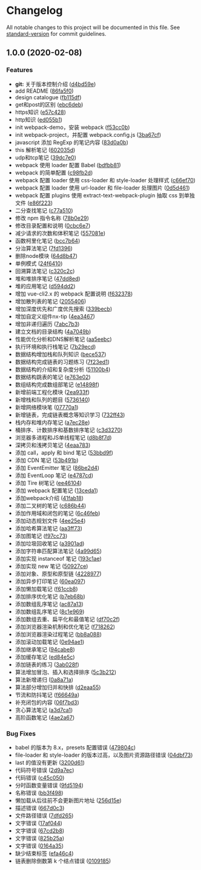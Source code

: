 # Changelog

All notable changes to this project will be documented in this file. See [standard-version](https://github.com/conventional-changelog/standard-version) for commit guidelines.

## 1.0.0 (2020-02-08)


### Features

* **git:** 关于版本控制介绍 ([d4bd59e](https://github.com/niexias/fe-tutorial/commit/d4bd59e67416dd417449df388e0cae2fe1fdc6c8))
* add README ([86fa5f0](https://github.com/niexias/fe-tutorial/commit/86fa5f0bd8e4631f8144e4a5f3f905a11e1fb959))
* design catalogue ([fb115df](https://github.com/niexias/fe-tutorial/commit/fb115df8c182e02969360aaf87d6fbb315cdb0f9))
* get和post的区别 ([ebc6deb](https://github.com/niexias/fe-tutorial/commit/ebc6debe896a55c6a282aafad53a1d0f2b8ba53f))
* https知识 ([e57c428](https://github.com/niexias/fe-tutorial/commit/e57c428c9c0313926179acca40bd3bd32401f472))
* http知识 ([ed055b1](https://github.com/niexias/fe-tutorial/commit/ed055b1ca6242545577fec3e4872fd21dd90da8c))
* init webpack-demo，安装 webpack ([f53cc0b](https://github.com/niexias/fe-tutorial/commit/f53cc0ba83a4d15d7cf9a7787e7b4fa18983ca4e))
* init webpack-project，并配置 webpack.config.js ([3ba67cf](https://github.com/niexias/fe-tutorial/commit/3ba67cf0d2f076c1c1be28fe319d82a14f4423c7))
* javascript 添加 RegExp 的笔记内容 ([83d0a0b](https://github.com/niexias/fe-tutorial/commit/83d0a0bd34c8b27023b9d21e95159761991c0b08))
* this 解析笔记 ([602035d](https://github.com/niexias/fe-tutorial/commit/602035d570bfb071e163f2559f1a6ca5952ff858))
* udp和tcp笔记 ([39dc7e0](https://github.com/niexias/fe-tutorial/commit/39dc7e03db9e5086a107e8a932e3f2ef22a713d7))
* webpack 使用 loader 配置 Babel ([bdfbb81](https://github.com/niexias/fe-tutorial/commit/bdfbb8126e8ba78e734b385fb0c2bb4b7fc9f3d0))
* webpack 的简单配置 ([c98fb2d](https://github.com/niexias/fe-tutorial/commit/c98fb2d26a93c0a40bc1a5a9a8cf993df86b5060))
* webpack 配置 loader 使用 css-loader 和 style-loader 处理样式 ([c66ef70](https://github.com/niexias/fe-tutorial/commit/c66ef70b7f5ef637050990b1b64e1a06844e4f4e))
* webpack 配置 loader 使用 url-loader 和 file-loader 处理图片 ([0d5d461](https://github.com/niexias/fe-tutorial/commit/0d5d4615b4228b6e3556de94b34801be5736c2d6))
* webpack 配置 plugins 使用 extract-text-webpack-plugin 抽取 css 到单独文件 ([e86f223](https://github.com/niexias/fe-tutorial/commit/e86f22335054e12d1adb707baaba7d5847045a58))
* 二分查找笔记 ([c77a510](https://github.com/niexias/fe-tutorial/commit/c77a510bb2020810df4a2e914b67476898eb5d8e))
* 修改 npm 指令名称 ([78b0e29](https://github.com/niexias/fe-tutorial/commit/78b0e29ebc0f5bc34550c3cb15efa036c30fcfeb))
* 修改目录配置和说明 ([0cbc6e7](https://github.com/niexias/fe-tutorial/commit/0cbc6e7536f82f896e474383147c82b3215f415f))
* 减少请求的次数和体积笔记 ([557081e](https://github.com/niexias/fe-tutorial/commit/557081ebabcafdabd224b4b3c91399bce6181dbe))
* 函数柯里化笔记 ([bcc7b64](https://github.com/niexias/fe-tutorial/commit/bcc7b64636f27dc4d945bcba684def606d245a37))
* 分治算法笔记 ([7fd1396](https://github.com/niexias/fe-tutorial/commit/7fd1396c3508ba5d9a782a2bfb5cb75239ed723d))
* 删除node模块 ([64d8b47](https://github.com/niexias/fe-tutorial/commit/64d8b4716dcd3f2d59581943efdd62d7076ae1b0))
* 单例模式 ([24f6410](https://github.com/niexias/fe-tutorial/commit/24f64109646a13c841c3a66703b93d072eabf8e0))
* 回溯算法笔记 ([c320c2c](https://github.com/niexias/fe-tutorial/commit/c320c2cef227b25d79fc34f653337182f589051d))
* 堆和堆排序笔记 ([47dd8ed](https://github.com/niexias/fe-tutorial/commit/47dd8ed4a4c267baf91f9d41fa9cd67de9e4a4a2))
* 堆的应用笔记 ([d594dd2](https://github.com/niexias/fe-tutorial/commit/d594dd218afb5e0b7f205d71d1c8d35efaefa6d8))
* 增加 vue-cli2.x 的 webpack 配置说明 ([f632378](https://github.com/niexias/fe-tutorial/commit/f6323784f5b2c3942a6d3962d3f9f239d9a53467))
* 增加散列表的笔记 ([2055406](https://github.com/niexias/fe-tutorial/commit/20554069c95259bf43537c3589e2c3538ba3a34e))
* 增加深度优先和广度优先搜索 ([339becb](https://github.com/niexias/fe-tutorial/commit/339becbe54db3aa5eb51675cf90ecb6a182278ac))
* 增加自定义组件nx-tip ([4ea3467](https://github.com/niexias/fe-tutorial/commit/4ea3467e632a1b699fba79e4cf57b530869fd4ea))
* 增加非递归遍历 ([7abc7b3](https://github.com/niexias/fe-tutorial/commit/7abc7b392f30508c37c47387318b093e295a4cb8))
* 建立文档的目录结构 ([4a7049b](https://github.com/niexias/fe-tutorial/commit/4a7049bad8dee8ef14fa99ce81725310918dcd06))
* 性能优化分析和DNS解析笔记 ([aa5eebc](https://github.com/niexias/fe-tutorial/commit/aa5eebcbaa99dcef541023ce45c35fec6bdd5674))
* 执行环境和执行栈笔记 ([7b29ecd](https://github.com/niexias/fe-tutorial/commit/7b29ecd7806c6767cee263138c508dae0711510e))
* 数据结构增加栈和队列知识 ([bece537](https://github.com/niexias/fe-tutorial/commit/bece5370efdbdc0bc70aa1f7f8bcb29434af590f))
* 数据结构完成链表的习题练习 ([7f23ed1](https://github.com/niexias/fe-tutorial/commit/7f23ed1292ff00f45867f85dc89ae60a8134c383))
* 数据结构的介绍和复杂度分析 ([51100b4](https://github.com/niexias/fe-tutorial/commit/51100b467f7690494f53f85e17eae9d69b9192b4))
* 数据结构跳表的笔记 ([e763e02](https://github.com/niexias/fe-tutorial/commit/e763e02f5e4aef3aa70c342892561d6129422679))
* 数组结构完成数组部笔记 ([e14898f](https://github.com/niexias/fe-tutorial/commit/e14898fdd845e28ce9804d4041ebbdcc34eaf328))
* 新增前端工程化模块 ([2ea933f](https://github.com/niexias/fe-tutorial/commit/2ea933f109c99bd2d19e6055395fded1714c9a3b))
* 新增栈和队列的题目 ([5736140](https://github.com/niexias/fe-tutorial/commit/573614044cdc8283021a19ebe5fd57d1bacd4b6a))
* 新增网络模块笔 ([07770a1](https://github.com/niexias/fe-tutorial/commit/07770a16c1b8f6fc4a0f1a4bc4feaaac0fdd07b5))
* 新增链表，完成链表概念等知识学习 ([732ff43](https://github.com/niexias/fe-tutorial/commit/732ff433674a50b469317207b1a56c4796ad3cb4))
* 栈内存和堆内存笔记 ([a7ec28e](https://github.com/niexias/fe-tutorial/commit/a7ec28e48b1ea8bf98f2db4cde89307407cbc3a4))
* 桶排序、计数排序和基数排序笔记 ([c3d3270](https://github.com/niexias/fe-tutorial/commit/c3d32701d266a341462b8d81897674acac8f7d33))
* 浏览器多进程和JS单线程笔记 ([d8b8f7d](https://github.com/niexias/fe-tutorial/commit/d8b8f7dedf2e4d7acf0d128c3356f025f3847af5))
* 深拷贝和浅拷贝笔记 ([4eaa783](https://github.com/niexias/fe-tutorial/commit/4eaa783f9c23ef3673930e00ad9593cc895bea60))
* 添加 call，apply 和 bind 笔记 ([53bbd9f](https://github.com/niexias/fe-tutorial/commit/53bbd9f3bd0075374c9ab5a9ef8aae296aa676f9))
* 添加 CDN  笔记 ([53b491b](https://github.com/niexias/fe-tutorial/commit/53b491bec32ac089f1fd729b4d328a88cc8ff461))
* 添加 EventEmitter 笔记 ([86be2d4](https://github.com/niexias/fe-tutorial/commit/86be2d420313549a8d2d19e3156c614cbf83bbf7))
* 添加 EventLoop 笔记 ([e4787cd](https://github.com/niexias/fe-tutorial/commit/e4787cd29c8235e151b8e2b5135bd3dbd52d76e5))
* 添加 Tire 树笔记 ([ee46104](https://github.com/niexias/fe-tutorial/commit/ee46104c237dd33150c653d6c7d5c21d245e4f80))
* 添加 webpack 配置笔记 ([13ceda1](https://github.com/niexias/fe-tutorial/commit/13ceda192231d7a08d777479dbab4e4a2da5a636))
* 添加webpack介绍 ([41fab18](https://github.com/niexias/fe-tutorial/commit/41fab18ac0334d8d16db18f4e5f9a7a29e86280b))
* 添加二叉树的笔记 ([c686b44](https://github.com/niexias/fe-tutorial/commit/c686b447f31e9430272a1388e449bc3e95e2a8a8))
* 添加作用域和闭包的笔记 ([6c46feb](https://github.com/niexias/fe-tutorial/commit/6c46feb6d1b1d4c17c9bd402b76781cb04f58ef9))
* 添加动态规划文件 ([4ee25e4](https://github.com/niexias/fe-tutorial/commit/4ee25e4c7ff332a12dc468ce97ba6b275d650fcb))
* 添加哈希算法笔记 ([aa3ff73](https://github.com/niexias/fe-tutorial/commit/aa3ff738f733bf5f965a3431c68045b744ae45b2))
* 添加图笔记 ([f97cc73](https://github.com/niexias/fe-tutorial/commit/f97cc73022d7801e67b7e93bc3d6a2956a000a0a))
* 添加垃圾回收笔记 ([a3901ad](https://github.com/niexias/fe-tutorial/commit/a3901ad72c3b545382616df8d18cf432a66b2c87))
* 添加字符串匹配算法笔记 ([4a99d65](https://github.com/niexias/fe-tutorial/commit/4a99d656447e7d2f56afd618860bc78bacb54641))
* 添加实现 instanceof 笔记 ([193c1ae](https://github.com/niexias/fe-tutorial/commit/193c1ae9cf860dc8db9c1d2c252478d504efa511))
* 添加实现 new 笔记 ([50927ce](https://github.com/niexias/fe-tutorial/commit/50927ce677428f022157d51b75064850f8a102a9))
* 添加对象、原型和原型链 ([4228977](https://github.com/niexias/fe-tutorial/commit/42289776c70b4cadff6b081db136e8684c302bf3))
* 添加异步打印笔记 ([60ea097](https://github.com/niexias/fe-tutorial/commit/60ea097ffb6fc6a33ce05c6efe7bade1874a98eb))
* 添加懒加载笔记 ([f61ccb8](https://github.com/niexias/fe-tutorial/commit/f61ccb815794655918fa983ad6feb60aab0dca3f))
* 添加排序优化笔记 ([b7eb68b](https://github.com/niexias/fe-tutorial/commit/b7eb68b12d80e6829176b48add40b59904d69240))
* 添加数组乱序笔记 ([ac87a13](https://github.com/niexias/fe-tutorial/commit/ac87a13ae99d1c022cd8dd6c926506e7728fe772))
* 添加数组乱序笔记 ([8c1e969](https://github.com/niexias/fe-tutorial/commit/8c1e969a14041f6290ac2e0bd1d774e18555d120))
* 添加数组去重、扁平化和最值笔记 ([df70c2f](https://github.com/niexias/fe-tutorial/commit/df70c2fa1c62264280201a2e81a46f1f05ca1911))
* 添加浏览器渲染机制和优化笔记 ([f718262](https://github.com/niexias/fe-tutorial/commit/f71826203b9ad8a5e52aa1d948811b849cead88f))
* 添加浏览器渲染过程笔记 ([bb8a088](https://github.com/niexias/fe-tutorial/commit/bb8a088fec8f276b0468ad3dc9f04aa3c5ef2be4))
* 添加滚动加载笔记 ([0e94ae1](https://github.com/niexias/fe-tutorial/commit/0e94ae1cce064fac5d98b871bbadd1b8c97a0cf7))
* 添加继承笔记 ([94cabe8](https://github.com/niexias/fe-tutorial/commit/94cabe86281a79868be36456ee28738dde411eea))
* 添加缓存笔记 ([ed84e5c](https://github.com/niexias/fe-tutorial/commit/ed84e5cb634300fc317f17ada3c9069a3d9656b6))
* 添加链表的练习 ([3ab028f](https://github.com/niexias/fe-tutorial/commit/3ab028fcf5396113afb1d435cbf38da3be00f3f7))
* 算法增加冒泡、插入和选择排序 ([5c3b212](https://github.com/niexias/fe-tutorial/commit/5c3b21203573efcb785e269090dfdb6d81d3e17f))
* 算法新增递归 ([0a8a71a](https://github.com/niexias/fe-tutorial/commit/0a8a71a4849ec0d1c9e2eacf5136253c3a3f616a))
* 算法部分增加归并和快排 ([d2eaa55](https://github.com/niexias/fe-tutorial/commit/d2eaa554e4003bbac5fd7391dc9ff19d14805ea6))
* 节流和防抖笔记 ([f66649a](https://github.com/niexias/fe-tutorial/commit/f66649a7370606a0d2fc60dde273ec0c20e40d08))
* 补充闭包的内容 ([06f7bd3](https://github.com/niexias/fe-tutorial/commit/06f7bd3c3b14a07ef1d921a3d2e226a2447de9af))
* 贪心算法笔记 ([a3d7ca1](https://github.com/niexias/fe-tutorial/commit/a3d7ca107492b539583d1c709367d438b9ae781d))
* 高阶函数笔记 ([4ae2a67](https://github.com/niexias/fe-tutorial/commit/4ae2a676ab58c9823168ebd338d3087bffdac2b0))


### Bug Fixes

* babel 的版本为 8.x，presets 配置错误 ([479804c](https://github.com/niexias/fe-tutorial/commit/479804cb546d884f25ee53b7527c6ca22f45a4cf))
* file-loader 和 style-loader 的版本过高，以及图片资源路径错误 ([04dbf73](https://github.com/niexias/fe-tutorial/commit/04dbf736588e6bc06c43bb725becc89dd39ad963))
* last 的值没有更新 ([3200d61](https://github.com/niexias/fe-tutorial/commit/3200d618e8c9abd83c166935f8c269edf6de518f))
* 代码符号错误 ([2d9a7ec](https://github.com/niexias/fe-tutorial/commit/2d9a7ecd19b95901041f5d333ebbf28af84e76e5))
* 代码错误 ([c45c050](https://github.com/niexias/fe-tutorial/commit/c45c0500b6952f214b20497e7ed79c1fab6203aa))
* 分时函数变量错误 ([9fd5194](https://github.com/niexias/fe-tutorial/commit/9fd5194340cf681e640b63ba426ce1b34b580ef8))
* 名称错误 ([bb3f498](https://github.com/niexias/fe-tutorial/commit/bb3f498deca4b1848c77951b67e9ad6e9c99e083))
* 懒加载从后往前不会更新图片地址 ([256d15e](https://github.com/niexias/fe-tutorial/commit/256d15e71dd3408fdee136f2e843a1b67d9e777b))
* 描述错误 ([667d0c3](https://github.com/niexias/fe-tutorial/commit/667d0c393655c2eb1d66ea40dbc755fb33700392))
* 文件路径错误 ([7dfd265](https://github.com/niexias/fe-tutorial/commit/7dfd26514dc602322698d476c70133d3f29e4987))
* 文字错误 ([17af044](https://github.com/niexias/fe-tutorial/commit/17af0447c1c94036add58f1c94aefeb7e6417159))
* 文字错误 ([67cd2b8](https://github.com/niexias/fe-tutorial/commit/67cd2b83ed5e0813a278032179d62c94b7199a6b))
* 文字错误 ([825b25a](https://github.com/niexias/fe-tutorial/commit/825b25a0cab240daa9cf81b293efbd9970da1a9c))
* 文字错误 ([0164a35](https://github.com/niexias/fe-tutorial/commit/0164a3548d49d9f34601b16286a79fbff9cb9a7d))
* 缺少结束标签 ([efa46c4](https://github.com/niexias/fe-tutorial/commit/efa46c4541206fe8594fe1e6d911ad769e7c259b))
* 链表删除倒数第 k 个结点错误 ([0109185](https://github.com/niexias/fe-tutorial/commit/010918527b92006bed780f716fc5053e743c7a15))
